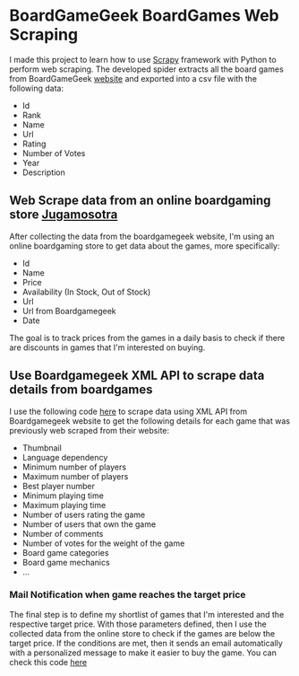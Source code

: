 # BoardGameGeek BoardGames Web Scraping

I made this project to learn how to use [Scrapy](https://scrapy.org/) framework with Python to perform web scraping.
The developed spider extracts all the board games from BoardGameGeek [website](https://boardgamegeek.com/) and exported into a csv file with the following data:

- Id
- Rank
- Name
- Url
- Rating
- Number of Votes
- Year
- Description

## Web Scrape data from an online boardgaming store [Jugamosotra](https://jugamosotra.com/es/)

After collecting the data from the boardgamegeek website, I'm using an online boardgaming store to get data about the games, more specifically:

- Id
- Name
- Price
- Availability (In Stock, Out of Stock)
- Url
- Url from Boardgamegeek
- Date

The goal is to track prices from the games in a daily basis to check if there are discounts in games that I'm interested on buying.

## Use Boardgamegeek XML API to scrape data details from boardgames
I use the following code [here](https://github.com/FilipeTheAnalyst/BoardGames/blob/master/boardgames/boardgames/bgg_game_contents.py) to scrape data using XML API from Boardgamegeek website to get the following details for each game that was previously web scraped from their website:

- Thumbnail
- Language dependency
- Minimum number of players
- Maximum number of players
- Best player number
- Minimum playing time
- Maximum playing time
- Number of users rating the game
- Number of users that own the game
- Number of comments
- Number of votes for the weight of the game
- Board game categories
- Board game mechanics
- ...

### Mail Notification when game reaches the target price
The final step is to define my shortlist of games that I'm interested and the respective target price.
With those parameters defined, then I use the collected data from the online store to check if the games are below the target price.
If the conditions are met, then it sends an email automatically with a personalized message to make it easier to buy the game. 
You can check this code [here](https://github.com/FilipeTheAnalyst/BoardGames/blob/master/boardgames/boardgames/PriceTracker.ipynb)

